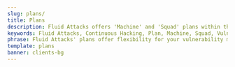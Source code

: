 ```yaml
---
slug: plans/
title: Plans
description: Fluid Attacks offers 'Machine' and 'Squad' plans within the Continuous Hacking service to provide you with flexibility in managing your vulnerabilities.
keywords: Fluid Attacks, Continuous Hacking, Plan, Machine, Squad, Vulnerability, Ethical Hacking, Pentesting
phrase: Fluid Attacks' plans offer flexibility for your vulnerability management program
template: plans
banner: clients-bg
---
```

